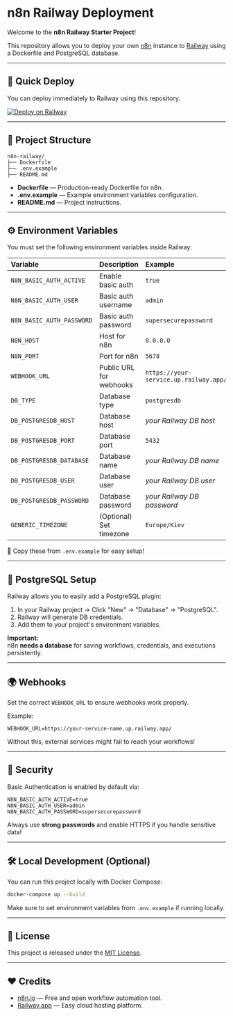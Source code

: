 # n8n Railway Deployment

Welcome to the **n8n Railway Starter Project**!

This repository allows you to deploy your own [n8n](https://n8n.io) instance to [Railway](https://railway.app/) using a Dockerfile and PostgreSQL database.

---

## 🚀 Quick Deploy

You can deploy immediately to Railway using this repository.

[![Deploy on Railway](https://railway.app/button.svg)](https://railway.app/new/template?template=https://github.com/joleksiysurovtsev/n8n-railway)

---

## 📄 Project Structure

```
n8n-railway/
├── Dockerfile
├── .env.example
├── README.md
```

- **Dockerfile** — Production-ready Dockerfile for n8n.
- **.env.example** — Example environment variables configuration.
- **README.md** — Project instructions.

---

## ⚙ Environment Variables

You must set the following environment variables inside Railway:

| Variable | Description | Example |
|:---------|:------------|:--------|
| `N8N_BASIC_AUTH_ACTIVE` | Enable basic auth | `true` |
| `N8N_BASIC_AUTH_USER` | Basic auth username | `admin` |
| `N8N_BASIC_AUTH_PASSWORD` | Basic auth password | `supersecurepassword` |
| `N8N_HOST` | Host for n8n | `0.0.0.0` |
| `N8N_PORT` | Port for n8n | `5678` |
| `WEBHOOK_URL` | Public URL for webhooks | `https://your-service.up.railway.app/` |
| `DB_TYPE` | Database type | `postgresdb` |
| `DB_POSTGRESDB_HOST` | Database host | _your Railway DB host_ |
| `DB_POSTGRESDB_PORT` | Database port | `5432` |
| `DB_POSTGRESDB_DATABASE` | Database name | _your Railway DB name_ |
| `DB_POSTGRESDB_USER` | Database user | _your Railway DB user_ |
| `DB_POSTGRESDB_PASSWORD` | Database password | _your Railway DB password_ |
| `GENERIC_TIMEZONE` | (Optional) Set timezone | `Europe/Kiev` |

📌 Copy these from `.env.example` for easy setup!

---

## 🐘 PostgreSQL Setup

Railway allows you to easily add a PostgreSQL plugin:

1. In your Railway project → Click "New" → "Database" → "PostgreSQL".
2. Railway will generate DB credentials.
3. Add them to your project's environment variables.

**Important:**  
n8n **needs a database** for saving workflows, credentials, and executions persistently.

---

## 🌍 Webhooks

Set the correct `WEBHOOK_URL` to ensure webhooks work properly.

Example:

```env
WEBHOOK_URL=https://your-service-name.up.railway.app/
```

Without this, external services might fail to reach your workflows!

---

## 🔐 Security

Basic Authentication is enabled by default via:

```env
N8N_BASIC_AUTH_ACTIVE=true
N8N_BASIC_AUTH_USER=admin
N8N_BASIC_AUTH_PASSWORD=supersecurepassword
```

Always use **strong passwords** and enable HTTPS if you handle sensitive data!

---

## 🛠 Local Development (Optional)

You can run this project locally with Docker Compose:

```bash
docker-compose up --build
```

Make sure to set environment variables from `.env.example` if running locally.

---

## 📝 License

This project is released under the [MIT License](LICENSE).

---

## ❤️ Credits

- [n8n.io](https://n8n.io) — Free and open workflow automation tool.
- [Railway.app](https://railway.app) — Easy cloud hosting platform.

